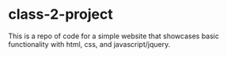 # class-2-project

This is a repo of code for a simple website that showcases basic functionality with html, css, and javascript/jquery.
